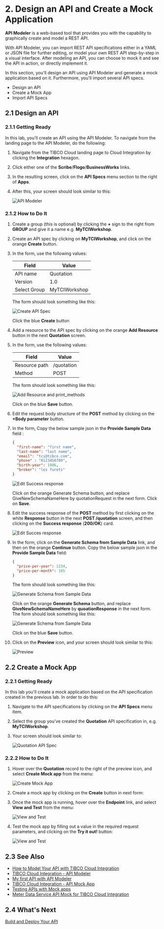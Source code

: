 
# 2. Design an API and Create a Mock Application #

**API Modeler** is a web-based tool that provides you with the capability to graphically create and model a REST API.

With API Modeler, you can import REST API specifications either in a YAML or JSON file for further editing, or model your own REST API step-by-step in a visual interface. After modeling an API, you can choose to mock it and see the API in action, or directly implement it.

In this section, you'll design an API using API Modeler and generate a mock application based on it. Furthermore, you'll import several API specs.

* Design an API
* Create a Mock App
* Import API Specs

## 2.1 Design an API ##

### 2.1.1 Getting Ready ###

In this lab, you'll create an API using the API Modeler. To navigate from the landing page to the API Modeler, do the following:

1. Navigate from the TIBCO Cloud landing page to Cloud Integration by clicking the **Integration** hexagon.
2. Click either one of the **Scribe**/**Flogo**/**BusinessWorks** links.
3. In the resulting screen, click on the **API Specs** menu section to the right of **Apps**.
4. After this, your screen should look similar to this:

    ![API Modeler](images/api_modeler_000.jpg)

### 2.1.2 How to Do It ###

1. Create a group (this is optional) by clicking the **+** sign to the right from **GROUP** and give it a name e.g. **MyTCIWorkshop**.
2. Create an API spec by clicking on **MyTCIWorkshop**, and click on the orange **Create** button.
3. In the form, use the following values:

    | Field        | Value         |
    | ------------ | ------------- |
    | API name     | Quotation   |
    | Version      | 1.0           |
    | Select Group | MyTCIWorkshop |

    The form should look something like this:

    ![Create API Spec](images/create_api_spec.png)

    Click the blue **Create** button

4. Add a resource to the API spec by clicking on the orange **Add Resource** button in the next **Quotation** screen.
5. In the form, use the following values:

    | Field         | Value           |
    | ------------- | --------------- |
    | Resource path | /quotation|
    | Method        | POST            |

    The form should look something like this:

    ![Add Resource and print_methods](images/add_resource_and_methods.jpg)

    Click on the blue **Save** button.
6. Edit the request body structure of the **POST** method by clicking on the **+Body parameter** button.
7. In the form, Copy the below sample json in the **Provide Sample Data** field :
	```json
    {
      "first-name": "first name",
      "last-name": "last name",
      "email": "tci@tibco.com",
      "phone" : "0123456789",
      "birth-year": 1986,
      "broker": "les furets"
	}
    ```
      ![Edit Success response](images/edit_request_body.png)
    
   Click on the orange Generate Schema button, and replace GiveNewSchemaNameHere by quotationRequest in the next form. Click on **Save**.
    
7. Edit the success response of the **POST** method by first clicking on the white **Response** button in the next **POST /quotation** screen, and then clicking on the **Success response** (**200/OK**) card.

    ![Edit Succes response](images/edit_response_success.png)


8. In the form, click on the **Generate Schema from Sample Data** link, and then on the orange **Continue** button. Copy the below sample json in the **Provide Sample Data** field:

    ```json
    {
      "price-per-year": 1234,
      "price-per-month": 105
	}
    ```

    The form should look something like this:

    ![Generate Schema from Sample Data](images/edit_response.png)

    Click on the orange **Generate Schema** button, and replace **GiveNewSchemaNameHere** by **quoationResponse** in the next form. The form should look something like this:

    ![Generate Schema from Sample Data](images/edit_response_001.png)

    Click on the blue **Save** button.
8. Click on the **Preview** icon, and your screen should look similar to this:

    ![Preview](images/api_preview.png)

## 2.2 Create a Mock App ##

### 2.2.1 Getting Ready ###

In this lab you'll create a mock application based on the API specification created in the previous lab. In order to do this:

1. Navigate to the API specifications by clicking on the **API Specs** menu item.
2. Select the group you've created the **Quotation** API specification in, e.g. **MyTCIWorkshop**.
3. Your screen should look similar to:

    ![Quotation API Spec](images/quotation_api_spec.png)

### 2.2.2 How to Do It ###

1. Hover over the **Quotation** record to the right of the preview icon, and select **Create Mock app** from the menu:

    ![Create Mock App](images/create_mock_app.png)
2. Create a mock app by clicking on the **Create** button in next form:

3. Once the mock app is running, hover over the **Endpoint** link, and select **View and Test** from the menu:

    ![View and Test](images/view_test.png)
4. Test the mock app by filling out a value in the required request parameters, and clicking on the **Try it out!** button:

    ![View and Test](images/view_test_001.png)


## 2.3 See Also ##

* [How to Model Your API with TIBCO Cloud Integration](https://www.tibco.com/resources/tutorial-video/how-model-your-api-tibco-cloud-integration)
* [TIBCO Cloud Integration - API Modeler](https://integration.cloud.tibco.com/docs/apimodeler/index.html)
* [My first API with API Modeler](https://community.tibco.com/wiki/my-first-api-api-modeler)
* [TIBCO Cloud Integration - API Mock App](https://integration.cloud.tibco.com/docs/mockapp/index.html)
* [Testing APIs with Mock apps](https://community.tibco.com/wiki/testing-apis-mock-apps)
* [Meter Data Service API Mock for TIBCO Cloud Integration](https://community.tibco.com/wiki/meter-data-service-api-mock-tibco-cloud-integration)

## 2.4 What's Next ##

[Build and Deploy Your API](002.md)
